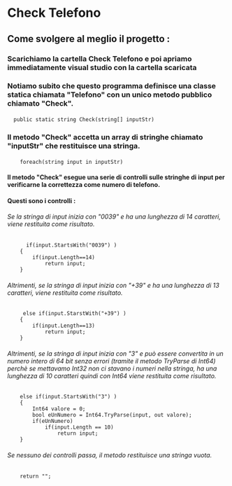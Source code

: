 # Check Telefono
## Come svolgere al meglio il progetto :


### Scarichiamo la cartella Check Telefono e poi apriamo immediatamente visual studio con la cartella scaricata

### Notiamo subito che questo programma definisce una classe statica chiamata "Telefono" con un unico metodo pubblico chiamato "Check".
####
      public static string Check(string[] inputStr)
      
### Il metodo "Check" accetta un array di stringhe chiamato "inputStr" che restituisce una stringa.
####
        foreach(string input in inputStr)
        
#### Il metodo "Check" esegue una serie di controlli sulle stringhe di input per verificarne la correttezza come numero di telefono.
#### Questi sono i controlli :

###### Se la stringa di input inizia con "0039" e ha una lunghezza di 14 caratteri, viene restituita come risultato.
####
          if(input.StartsWith("0039") )
        {
            if(input.Length==14)
                return input;
        }
###### Altrimenti, se la stringa di input inizia con "+39" e ha una lunghezza di 13 caratteri, viene restituita come risultato.
######
         else if(input.StarstWith("+39") )
        {
            if(input.Length==13)
                return input;
        }
###### Altrimenti, se la stringa di input inizia con "3" e può essere convertita in un numero intero di 64 bit senza errori (tramite il metodo TryParse di Int64) perchè se mettavamo Int32 non ci stavano i numeri nella stringa, ha una lunghezza di 10 caratteri quindi con Int64 viene restituita come risultato.
######
        else if(input.StartsWith("3") )
        {
            Int64 valore = 0;
            bool eUnNumero = Int64.TryParse(input, out valore);
            if(eUnNumero)
                if(input.Length == 10)
                    return input;
        }
        
###### Se nessuno dei controlli passa, il metodo restituisce una stringa vuota.
###### 
        return "";
